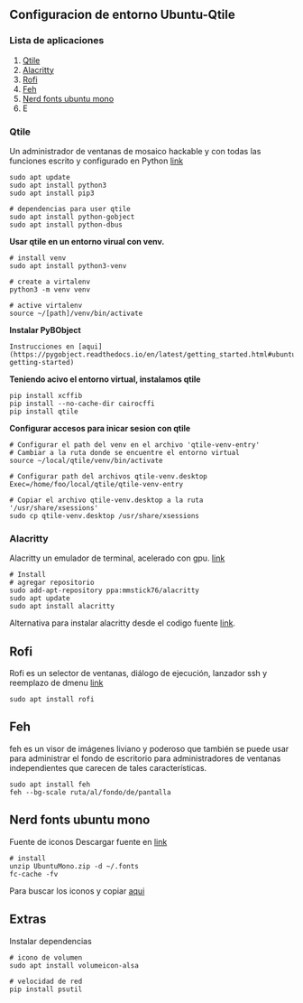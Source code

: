 ## Configuracion de entorno Ubuntu-Qtile
### Lista de aplicaciones
1. [Qtile](#qtile)
1. [Alacritty](#alacritty)
1. [Rofi](#rofi)
1. [Feh](#feh)
1. [Nerd fonts ubuntu mono](#nerd-fonts-ubuntu-mono)
1. E

### Qtile
Un administrador de ventanas de mosaico hackable y con todas las funciones escrito y configurado en Python [link](http://www.qtile.org/)
```
sudo apt update
sudo apt install python3
sudo apt install pip3

# dependencias para user qtile
sudo apt install python-gobject 
sudo apt install python-dbus
```

**Usar qtile en un entorno virual con venv.**
```
# install venv
sudo apt install python3-venv

# create a virtalenv
python3 -m venv venv

# active virtalenv
source ~/[path]/venv/bin/activate
```

**Instalar PyBObject**
```
Instrucciones en [aqui](https://pygobject.readthedocs.io/en/latest/getting_started.html#ubuntu-getting-started)
```

**Teniendo acivo el entorno virtual, instalamos qtile**
```
pip install xcffib
pip install --no-cache-dir cairocffi
pip install qtile
```

**Configurar accesos para inicar sesion con qtile**
```
# Configurar el path del venv en el archivo 'qtile-venv-entry'
# Cambiar a la ruta donde se encuentre el entorno virtual
source ~/local/qtile/venv/bin/activate

# Configurar path del archivos qtile-venv.desktop
Exec=/home/foo/local/qtile/qtile-venv-entry

# Copiar el archivo qtile-venv.desktop a la ruta '/usr/share/xsessions'
sudo cp qtile-venv.desktop /usr/share/xsessions
```

### Alacritty
Alacritty un emulador de terminal, acelerado con gpu. [link](https://github.com/alacritty/alacritty)

```
# Install
# agregar repositorio
sudo add-apt-repository ppa:mmstick76/alacritty
sudo apt update
sudo apt install alacritty
```
Alternativa para instalar alacritty desde el codigo fuente [link](https://github.com/alacritty/alacritty/blob/master/INSTALL.md#prerequisites).

## Rofi
Rofi es un selector de ventanas, diálogo de ejecución, lanzador ssh y reemplazo de dmenu [link](https://github.com/davatorium/rofi)
```
sudo apt install rofi
```

## Feh
feh es un visor de imágenes liviano y poderoso que también se puede usar para administrar el fondo de escritorio para administradores de ventanas independientes que carecen de tales características.
```dotnetcli
sudo apt install feh
feh --bg-scale ruta/al/fondo/de/pantalla
```

## Nerd fonts ubuntu mono
Fuente de iconos
Descargar fuente en [link](https://www.nerdfonts.com/font-downloads)
```dotnetcli
# install 
unzip UbuntuMono.zip -d ~/.fonts
fc-cache -fv
```

Para buscar los iconos y copiar [aqui](https://www.nerdfonts.com/cheat-sheet)

## Extras
Instalar dependencias
```
# icono de volumen
sudo apt install volumeicon-alsa

# velocidad de red
pip install psutil
```
